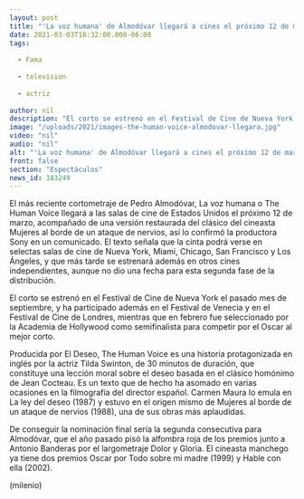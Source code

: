 ```yaml
---
layout: post
title: "'La voz humana' de Almodóvar llegará a cines el próximo 12 de marzo"
date: 2021-03-03T18:32:00.000-06:00
tags:
  
  - Fama
  
  - television
  
  - actriz
  
author: nil
description: "El corto se estrenó en el Festival de Cine de Nueva York en septiembre y en febrero fue seleccionado como semifinalista para competir por el Oscar al mejor 'short film'. "
image: "/uploads/2021/images-the-human-voice-almodovar-llegara.jpg"
video: "nil"
audio: "nil"
alt: "'La voz humana' de Almodóvar llegará a cines el próximo 12 de marzo"
front: false
section: "Espectáculos"
news_id: 183249
---
```


El más reciente cortometraje de Pedro Almodóvar, La voz humana o The Human Voice llegará a las salas de cine de Estados Unidos el próximo 12 de marzo, acompañado de una versión restaurada del clásico del cineasta Mujeres al borde de un ataque de nervios, así lo confirmó la productora Sony en un comunicado. El texto señala que la cinta podrá verse en selectas salas de cine de Nueva York, Miami, Chicago, San Francisco y Los Ángeles, y que más tarde se estrenará además en otros cines independientes, aunque no dio una fecha para esta segunda fase de la distribución. 

El corto se estrenó en el Festival de Cine de Nueva York el pasado mes de septiembre, y ha participado además en el Festival de Venecia y en el Festival de Cine de Londres, mientras que en febrero fue seleccionado por la Academia de Hollywood como semifinalista para competir por el Oscar al mejor corto. 

Producida por El Deseo, The Human Voice es una historia protagonizada en inglés por la actriz Tilda Swinton, de 30 minutos de duración, que constituye una lección moral sobre el deseo basada en el clásico homónimo de Jean Cocteau. Es un texto que de hecho ha asomado en varias ocasiones en la filmografía del director español. Carmen Maura lo emula en La ley del deseo (1987) y estuvo en el origen mismo de Mujeres al borde de un ataque de nervios (1988), una de sus obras más aplaudidas. 

De conseguir la nominación final sería la segunda consecutiva para Almodóvar, que el año pasado pisó la alfombra roja de los premios junto a Antonio Banderas por el largometraje Dolor y Gloria. El cineasta manchego ya tiene dos premios Oscar por Todo sobre mi madre (1999) y Hable con ella (2002). 

(milenio)